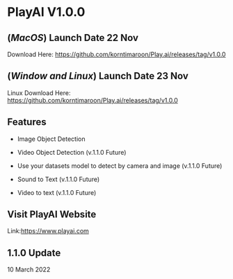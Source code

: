 # PlayAI V1.0.0

## (*****MacOS*****) Launch Date 22 Nov

Download Here: https://github.com/korntimaroon/Play.ai/releases/tag/v1.0.0
 
## (*****Window and Linux*****) Launch Date 23 Nov

Linux Download Here: https://github.com/korntimaroon/Play.ai/releases/tag/v1.0.0

## Features

- Image Object Detection

- Video Object Detection (v.1.1.0 Future)

- Use your datasets model to detect by camera and image (v.1.1.0 Future)

- Sound to Text (v.1.1.0 Future)

- Video to text (v.1.1.0 Future)

## Visit PlayAI Website

Link:https://www.playai.com

## 1.1.0 Update

10 March 2022

